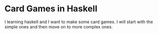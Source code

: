 # Card Games in Haskell

I learning haskell and I want to make some card games. I will start with the simple ones and then move on to more complex ones.

